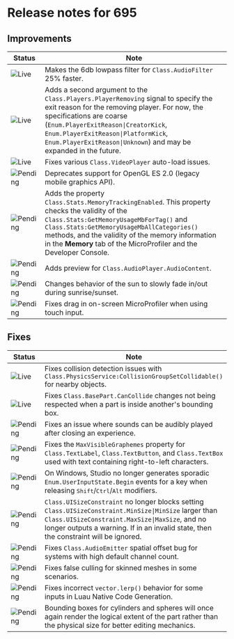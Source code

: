 # Release notes for 695

## Improvements

| Status | Note |
|--------|------|
| ![Live](https://img.shields.io/badge/Live-009E57?style=flat)  | Makes the 6db lowpass filter for `Class.AudioFilter` 25% faster. |
| ![Live](https://img.shields.io/badge/Live-009E57?style=flat)  | Adds a second argument to the `Class.Players.PlayerRemoving` signal to specify the exit reason for the removing player. For now, the specifications are coarse (`Enum.PlayerExitReason\|CreatorKick`, `Enum.PlayerExitReason\|PlatformKick`, `Enum.PlayerExitReason\|Unknown`) and may be expanded in the future. |
| ![Live](https://img.shields.io/badge/Live-009E57?style=flat)  | Fixes various `Class.VideoPlayer` auto-load issues. |
| ![Pending](https://img.shields.io/badge/Pending-DEA517?style=flat)  | Deprecates support for OpenGL ES 2.0 (legacy mobile graphics API). |
| ![Pending](https://img.shields.io/badge/Pending-DEA517?style=flat)  | Adds the property `Class.Stats.MemoryTrackingEnabled`. This property checks the validity of the `Class.Stats:GetMemoryUsageMbForTag()` and `Class.Stats:GetMemoryUsageMbAllCategories()` methods, and the validity of the memory information in the **Memory** tab of the MicroProfiler and the Developer Console. |
| ![Pending](https://img.shields.io/badge/Pending-DEA517?style=flat)  | Adds preview for `Class.AudioPlayer.AudioContent`. |
| ![Pending](https://img.shields.io/badge/Pending-DEA517?style=flat)  | Changes behavior of the sun to slowly fade in/out during sunrise/sunset. |
| ![Pending](https://img.shields.io/badge/Pending-DEA517?style=flat)  | Fixes drag in on-screen MicroProfiler when using touch input. |
## Fixes

| Status | Note |
|--------|------|
| ![Live](https://img.shields.io/badge/Live-009E57?style=flat)  | Fixes collision detection issues with `Class.PhysicsService:CollisionGroupSetCollidable()` for nearby objects. |
| ![Live](https://img.shields.io/badge/Live-009E57?style=flat)  | Fixes `Class.BasePart.CanCollide` changes not being respected when a part is inside another's bounding box. |
| ![Pending](https://img.shields.io/badge/Pending-DEA517?style=flat)  | Fixes an issue where sounds can be audibly played after closing an experience. |
| ![Pending](https://img.shields.io/badge/Pending-DEA517?style=flat)  | Fixes the `MaxVisibleGraphemes` property for `Class.TextLabel`, `Class.TextButton`, and `Class.TextBox` used with text containing right-to-left characters. |
| ![Pending](https://img.shields.io/badge/Pending-DEA517?style=flat)  | On Windows, Studio no longer generates sporadic `Enum.UserInputState.Begin` events for a key when releasing <kbd>Shift</kbd>/<kbd>Ctrl</kbd>/<kbd>Alt</kbd> modifiers. |
| ![Pending](https://img.shields.io/badge/Pending-DEA517?style=flat)  | `Class.UISizeConstraint` no longer blocks setting `Class.UISizeConstraint.MinSize\|MinSize` larger than `Class.UISizeConstraint.MaxSize\|MaxSize`, and no longer outputs a warning. If in an invalid state, then the constraint will be ignored. |
| ![Pending](https://img.shields.io/badge/Pending-DEA517?style=flat)  | Fixes `Class.AudioEmitter` spatial offset bug for systems with high default channel count. |
| ![Pending](https://img.shields.io/badge/Pending-DEA517?style=flat)  | Fixes false culling for skinned meshes in some scenarios. |
| ![Pending](https://img.shields.io/badge/Pending-DEA517?style=flat)  | Fixes incorrect `vector.lerp()` behavior for some inputs in Luau Native Code Generation. |
| ![Pending](https://img.shields.io/badge/Pending-DEA517?style=flat)  | Bounding boxes for cylinders and spheres will once again render the logical extent of the part rather than the physical size for better editing mechanics. |
